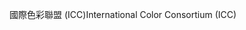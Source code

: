 <span data-ttu-id="08d7e-101">國際色彩聯盟 (ICC)</span><span class="sxs-lookup"><span data-stu-id="08d7e-101">International Color Consortium (ICC)</span></span>